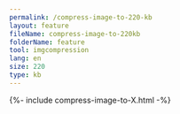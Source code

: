 ```yaml
---
permalink: /compress-image-to-220-kb
layout: feature
fileName: compress-image-to-220kb
folderName: feature
tool: imgcompression
lang: en
size: 220
type: kb
---
```


{%- include compress-image-to-X.html -%}
